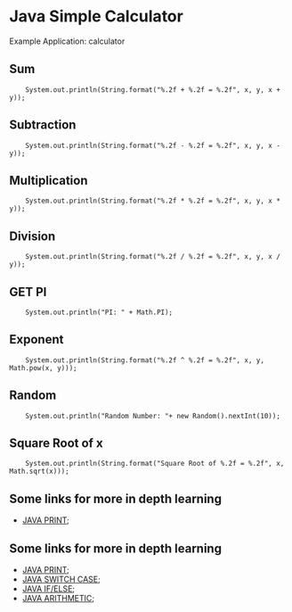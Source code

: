 # Java Simple Calculator
Example Application: calculator

## Sum
		System.out.println(String.format("%.2f + %.2f = %.2f", x, y, x + y));

## Subtraction
		System.out.println(String.format("%.2f - %.2f = %.2f", x, y, x - y));

## Multiplication
		System.out.println(String.format("%.2f * %.2f = %.2f", x, y, x * y));

## Division
		System.out.println(String.format("%.2f / %.2f = %.2f", x, y, x / y));

## GET PI
		System.out.println("PI: " + Math.PI);

## Exponent
		System.out.println(String.format("%.2f ^ %.2f = %.2f", x, y, Math.pow(x, y)));
		
## Random
		System.out.println("Random Number: "+ new Random().nextInt(10));
	
## Square Root of x
		System.out.println(String.format("Square Root of %.2f = %.2f", x, Math.sqrt(x)));

## Some links for more in depth learning
* [JAVA PRINT](https://github.com/fefong/java_print);

## Some links for more in depth learning

* [JAVA PRINT](https://github.com/fefong/java_print);
* [JAVA SWITCH CASE](https://github.com/fefong/java_switch);
* [JAVA IF/ELSE](https://github.com/fefong/java_ifElse);
* [JAVA ARITHMETIC](https://github.com/fefong/java_calculator);
